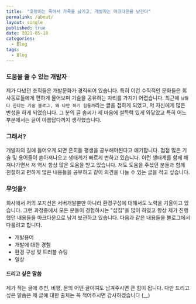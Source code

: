 ```yaml
---
title:  "호랑이는 죽어서 가죽을 남기고, 개발자는 마크다운을 남긴다"
permalink: /about/
layout: single
published: true
date: 2021-05-18
categories:
  - Blog
tags:
  - Blog
---
```




### 도움을 줄 수 있는 개발자

제가 다녔던 조직들은 개발문화가 경직되어 있습니다. 특히 이런 수직적인 문화들은 회사동료들에게 편하게 물어보며 기술을 공유하는 자리를 가지기 어렵습니다. 최근에  ``남들 다 한다는 기술 블로그, 왜 나만 하기 힘들까``라는 글을 접하게 되었고, 저 자신에게 많은 반성을 하게 되었습니다. 그 분의 글 솜씨가 제 마음에 설득력 있게 와닿았고 특히 어느부분에서는 글이 아름답다까지 생각했습니다. 



### 그래서?

개발자의 길에 들어오게 되면 흔히들 평생을 공부해야된다고 애기합니다. 점점 많은 기술 및 용어들이 쏟아져나오고 생태계가 빠르게 변하고 있습니다. 이런 생태계를 함께 해쳐나가면서 저 역시 항상 많은 도움을 받고 있습니다. 저도 도움을 주셨던 분들과 함께 친절하고 편하게 많은 내용들을 공부하고 같이 의견을 나눌 수 있는 글을 적고 싶습니다.



### 무엇을?

회사에서 저의 포지션은 서버개발뿐만 아니라 환경구성에 대해서도 노력을 기울이고 있습니다. 그런 과정중에서 모든 분들이 경험하시는 "삽집"을 많이 하였고 항상 제가 진행했던 내용들을 마크다운으로 남겨 보관하고 있습니다. 다음과 같은 내용들을 블로그에서 다룰려고 합니다. 

* 개발용어
* 개발에 대한 경험
* 환경 구성 및 트러블 슈팅
* 일상



#### 드리고 싶은 말씀

제가 적는 글에 추천, 비평, 문의 어떤 글이여도 남겨주시면 큰 힘이 됩니다. 다만 드리고 싶은 말씀은 제 글에 대한 출처는 꼭 적어주시면 감사하겠습니다 (__)



